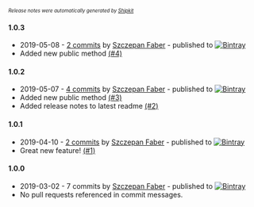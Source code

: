 <sup><sup>*Release notes were automatically generated by [Shipkit](http://shipkit.org/)*</sup></sup>

#### 1.0.3
 - 2019-05-08 - [2 commits](https://github.com/mockitoguy/sample-java-library/compare/v1.0.2...v1.0.3) by [Szczepan Faber](https://github.com/mockitoguy) - published to [![Bintray](https://img.shields.io/badge/Bintray-1.0.3-green.svg)](https://bintray.com/szczepiq/samples/sample-java-library/1.0.3)
 - Added new public method [(#4)](https://github.com/mockitoguy/sample-java-library/pull/4)

#### 1.0.2
 - 2019-05-07 - [4 commits](https://github.com/mockitoguy/sample-java-library/compare/v1.0.1...v1.0.2) by [Szczepan Faber](https://github.com/mockitoguy) - published to [![Bintray](https://img.shields.io/badge/Bintray-1.0.2-green.svg)](https://bintray.com/szczepiq/samples/sample-java-library/1.0.2)
 - Added new public method [(#3)](https://github.com/mockitoguy/sample-java-library/pull/3)
 - Added release notes to latest readme [(#2)](https://github.com/mockitoguy/sample-java-library/pull/2)

#### 1.0.1
 - 2019-04-10 - [2 commits](https://github.com/mockitoguy/sample-java-library/compare/v1.0.0...v1.0.1) by [Szczepan Faber](https://github.com/mockitoguy) - published to [![Bintray](https://img.shields.io/badge/Bintray-1.0.1-green.svg)](https://bintray.com/szczepiq/samples/sample-java-library/1.0.1)
 - Great new feature! [(#1)](https://github.com/mockitoguy/sample-java-library/pull/1)

#### 1.0.0
 - 2019-03-02 - 7 commits by [Szczepan Faber](https://github.com/mockitoguy) - published to [![Bintray](https://img.shields.io/badge/Bintray-1.0.0-green.svg)](https://bintray.com/szczepiq/samples/sample-java-library/1.0.0)
 - No pull requests referenced in commit messages.

